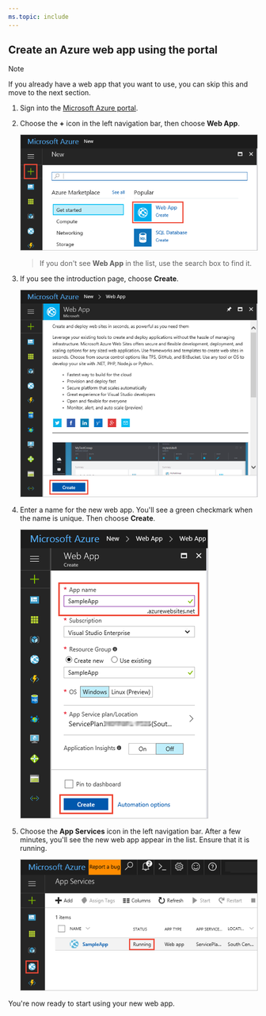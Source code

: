 ```yaml
---
ms.topic: include
---
```


## Create an Azure web app using the portal

> [!NOTE]
> If you already have a web app that you want to use, you can skip this and move to the next section.  

1. Sign into the [Microsoft Azure portal](https://portal.azure.com).

1. Choose the **+** icon in the left navigation bar, then choose **Web App**.
 
   ![Selecting the Web App type to create](_img/create-webapp-01.png)

   >If you don't see **Web App** in the list, use the search box to find it.

1. If you see the introduction page, choose **Create**.

   ![Starting to create the web app](_img/create-webapp-02.png)

1. Enter a name for the new web app. You'll see a green checkmark when the name is unique.
   Then choose **Create**.  

   ![Entering the details for the web app](_img/create-webapp-03.png)

1. Choose the **App Services** icon in the left navigation bar.
   After a few minutes, you'll see the new web app appear in the list.
   Ensure that it is running. 

   ![Checking the new web app is running](_img/create-webapp-04.png)

You're now ready to start using your new web app.

